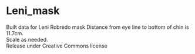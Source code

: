 # Leni_mask
Built data for Leni Robredo mask
Distance from eye line to bottom of chin is 11.7cm. <br>
Scale as needed. <br>
Release under Creative Commons license
